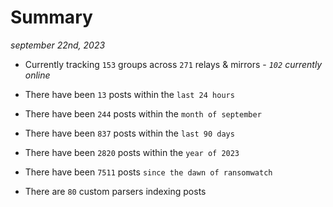 
# Summary
_september 22nd, 2023_

- Currently tracking `153` groups across `271` relays & mirrors - _`102` currently online_

- There have been `13` posts within the `last 24 hours`

- There have been `244` posts within the `month of september`

- There have been `837` posts within the `last 90 days`

- There have been `2820` posts within the `year of 2023`

- There have been `7511` posts `since the dawn of ransomwatch`

- There are `80` custom parsers indexing posts
